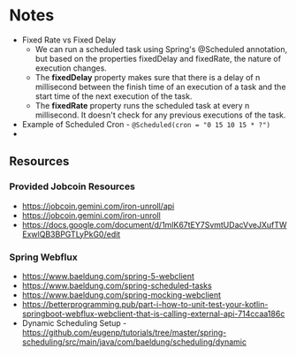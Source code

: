 # Notes

- Fixed Rate vs Fixed Delay
  - We can run a scheduled task using Spring's @Scheduled annotation, but based on the properties fixedDelay and fixedRate, the nature of execution changes.
  - The **fixedDelay** property makes sure that there is a delay of n millisecond between the finish time of an execution of a task and the start time of the next execution of the task.
  - The **fixedRate** property runs the scheduled task at every n millisecond. It doesn't check for any previous executions of the task.
- Example of Scheduled Cron - ````@Scheduled(cron = "0 15 10 15 * ?")````
- 

## Resources 

### Provided Jobcoin Resources
- https://jobcoin.gemini.com/iron-unroll/api
- https://jobcoin.gemini.com/iron-unroll
- https://docs.google.com/document/d/1mlK67tEY7SvmtUDacVveJXufTWExwlQB3BPGTLyPkG0/edit

### Spring Webflux
- https://www.baeldung.com/spring-5-webclient
- https://www.baeldung.com/spring-scheduled-tasks
- https://www.baeldung.com/spring-mocking-webclient
- https://betterprogramming.pub/part-i-how-to-unit-test-your-kotlin-springboot-webflux-webclient-that-is-calling-external-api-714ccaa186c
- Dynamic Scheduling Setup - https://github.com/eugenp/tutorials/tree/master/spring-scheduling/src/main/java/com/baeldung/scheduling/dynamic



